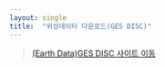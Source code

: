 ```yaml
---
layout: single
title:  "위성데이터 다운로드(GES DISC)"
---
```


> [(Earth Data)GES DISC 사이트 이동](https://disc.gsfc.nasa.gov/)
